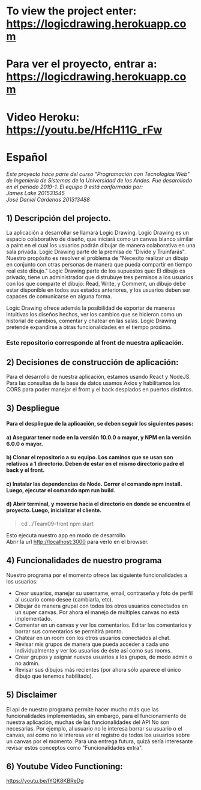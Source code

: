 # To view the project enter: https://logicdrawing.herokuapp.com
# Para ver el proyecto, entrar a: https://logicdrawing.herokuapp.com
# Video Heroku: https://youtu.be/HfcH11G_rFw

# Español

*Este proyecto hace parte del curso "Programación con Tecnologías Web" de Ingeniería de Sistemas de la Universidad de los Andes.
Fue desarollado en el periodo 2019-1. El equipo 9 está conformado por:  
James Lake 201531545  
José Daniel Cárdenas 201313488*

## 1) Descripción del projecto.
La aplicación a desarrollar se llamará Logic Drawing. Logic Drawing es un espacio colaborativo de diseño, que iniciará como un canvas blanco similar a paint en el cual los usuarios podrán dibujar de manera colaborativa en una sala privada. 
Logic Drawing parte de la premisa de "Divide y Truinfarás". Nuestro propósito es resolver el problema de "Necesito realizar un dibujo en conjunto con otras personas de manera que pueda compartir en tiempo real este dibujo." Logic Drawing parte de los supuestos que: El dibujo es privado, tiene un administrador que distrubuye tres permisos a los usuarios con los que comparte el dibujo: Read, Write, y Comment, un dibujo debe estar disponible en todos sus estados anteriores, y los usuarios deben ser capaces de comunicarse en alguna forma.
  
Logic Drawing ofrece además la posibilidad de exportar de maneras intuitivas los diseños hechos, ver los cambios que se hicieron como un historial de cambios, comentar y chatear en las salas. Logic Drawing pretende expandirse a otras funcionalidades en el tiempo próximo.

### Este repositorio corresponde al front de nuestra aplicación.

## 2) Decisiones de construcción de aplicación:
Para el desarrollo de nuestra aplicación, estamos usando React y NodeJS. Para las consultas de la base de datos usamos Axios y habilitamos los CORS para poder manejar el front y el back desplados en puertos distintos.

## 3) Despliegue 

#### Para el despliegue de la aplicación, se deben seguir los siguientes pasos: 

#### a) Asegurar tener node en la versión 10.0.0 o mayor, y NPM en la versión 6.0.0 o mayor.

#### b) Clonar el repositorio a su equipo. Los caminos que se usan son relativos a 1 directorio. Deben de estar en el mismo directorio padre el back y el front.

#### c) Instalar las dependencias de Node. Correr el comando npm install. Luego, ejecutar el comando npm run build.

#### d) Abrir terminal, y moverse hacia el directorio en donde se encuentra el proyecto. Luego, inicializar el cliente.
> cd ../Team09-front
> npm start

Esto ejecuta nuestro app en modo de desarrollo.<br>
Abrir la url [http://localhost:3000](http://localhost:3000) para verlo en el browser.


## 4) Funcionalidades de nuestro programa

Nuestro programa por el momento ofrece las siguiente funcionalidades a los usuarios:
- Crear usuarios, manejar su username, email, contraseña y foto de perfil al usuario como desee (cambiarla, etc).
- Dibujar de manera grupal con todos los otros usuarios conectados en un super canvas. Por ahora el manejo de multiples canvas *no* está implementado.
- Comentar en un canvas y ver los comentarios. Editar los comentarios y borrar sus comentarios se permitirá pronto.
- Chatear en un room con los otros usuarios conectados al chat.
- Revisar mis grupos de manera que pueda acceder a cada uno individualmente y ver los usuarios de éste así como sus rooms.
- Crear grupos y asignar nuevos usuarios a los grupos, de modo admin o no admin.
- Revisar sus dibujos más recientes (por ahora sólo aparece el único dibujo que tenemos habilitado).

## 5) Disclaimer

El api de nuestro programa permite hacer mucho más que las funcionalidades implementadas, sin embargo, para el funcionamiento de nuestra aplicación, muchas de las funcionalidades del API No son necesarias. Por ejemplo, al usuario no le interesa borrar su usuario o el canvas, así como no le interesa ver el registro de todos los usuarios sobre un canvas por el momento. Para una entrega futura, quizá sería interesante revisar estos conceptos como "Funcionalidades extra".


## 6) Youtube Video Functioning:

https://youtu.be/IYQK8KBReDg
